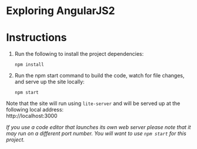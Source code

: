 # Exploring AngularJS2

# Instructions

1. Run the following to install the project dependencies:

    `npm install`
    
2. Run the npm start command to build the code, watch for file changes, and serve up the site locally:

    `npm start`


Note that the site will run using `lite-server` and will be served up at the following local address:  
    http://localhost:3000

*If you use a code editor that launches its own web server please note that it may run on a different port number. 
You will want to use `npm start` for this project.*
